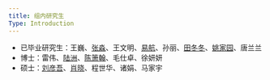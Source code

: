 ```yaml
---
title: 组内研究生
Type: Introduction
---
```


- 已毕业研究生：王巍、[张淼](https://sites.google.com/site/seismzhang/)、王文明、[易航](http://chenghuan.xcu.edu.cn/info/1113/2693.htm)、孙丽、[田冬冬](https://msu.edu/~tiandong/)、[姚家园](http://home.ustc.edu.cn/~kakayao/)、唐兰兰
- 博士：雷伟、[陆洲](http://home.ustc.edu.cn/~luzhou/)、[陈箫翰](http://home.ustc.edu.cn/~cxh757/)、毛仕卓、徐妍妍
- 硕士：[刘彦吾](http://home.ustc.edu.cn/~bruce93/)、[肖晓](http://home.ustc.edu.cn/~xiaox17/)、程世华、诸娟、马家宇
